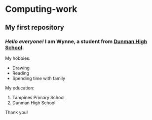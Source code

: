 # Computing-work
## My first repository
### _Hello everyone!_ I am **Wynne**, a student from [Dunman High School](https://www.dunmanhigh.moe.edu.sg).
My hobbies:
* Drawing
* Reading
* Spending time with family 

My education:
1. Tampines Primary School
2. Dunman High School

Thank you!
